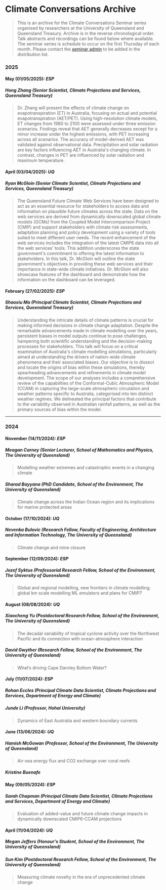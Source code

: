 # Climate Conversations Archive
> This is an archive for the Climate Conversations Seminar series organised by researchers at the University of Queensland and Queensland Treasury. Archive is in the reverse chronological order. Talk abstracts and recordings can be found below where available.
> The seminar series is schedule to occur on the first Thursday of each month. Please contact the [seminar admin](mailto:sun.w.kim@uq.edu.au) to be added in the distribution list.

### **2025**
#### **May (01/05/2025): *ESP***
##### Hong Zhang (Senior Scientist, Climate Projections and Services, Queensland Treasury)
> Dr. Zhang will present the effects of climate change on evapotranspiration (ET) in Australia, focusing on actual and potential evapotranspiration (AET/PET). Using high-resolution climate models, ET changes from 1980 to 2100 were assessed under three emission scenarios. Findings reveal that AET generally decreases except for a minor increase under the highest emissions, with PET increasing across all scenarios. The accuracy of model-derived AET was validated against observational data. Precipitation and solar radiation are key factors influencing AET in Australia's changing climate. In contrast, changes in PET are influenced by solar radiation and maximum temperature.

#### **April (03/04/2025): *UQ***
##### Ryan McGloin (Senior Climate Scientist, Climate Projections and Services, Queensland Treasury)
> The Queensland Future Climate Web Services have been designed to act as an essential resource for stakeholders to access data and information on plausible future climates across the state. Data on the web services are derived from dynamically downscaled global climate models (GCMs) from the Coupled Model Intercomparison Project (CMIP) and support stakeholders with climate risk assessments, adaptation planning and policy development using a variety of tools suited to meet different user needs. The recent enhancement of the web services includes the integration of the latest CMIP6 data into all the web services' tools. This addition underscores the state government's commitment to offering the latest information to stakeholders. In this talk, Dr. McGloin will outline the state government's objectives in providing these web services and their importance in state-wide climate initiatives. Dr. McGloin will also showcase features of the dashboard and demonstrate how the information on the dashboard can be leveraged.

#### **February (27/02/2025): *ESP***
##### Shaoxiu Ma (Principal Climate Scientist, Climate Projections and Services, Queensland Treasury)
> Understanding the intricate details of climate patterns is crucial for making informed decisions in climate change adaptation. Despite the remarkable advancements made in climate modelling over the years, persistent biases in model outputs continue to pose challenges, hampering both scientific understanding and the decision-making processes for stakeholders. This talk will focus on a critical examination of Australia's climate modelling simulations, particularly aimed at understanding the drivers of nation-wide climate phenomena and their associated biases. Our objective is to dissect and locate the origins of bias within these simulations, thereby spearheading advancements and refinements in climate model development. The scope of our analyses includes a comprehensive review of the capabilities of the Conformal-Cubic Atmospheric Model (CCAM) in capturing the large-scale atmospheric circulation and weather patterns specific to Australia, categorised into ten distinct weather regimes. We delineated the principal factors that contribute to the variability observed in Australian rainfall patterns, as well as the primary sources of bias within the model.
---
### **2024**
#### **November (14/11/2024): *ESP***
##### Meagan Carney (Senior Lecturer, School of Mathematics and Physics, The University of Queensland)
> Modelling weather extremes and catastrophic events in a changing climate

##### Sharad Bayyana (PhD Candidate, School of the Environment, The University of Queensland)
> Climate change across the Indian Ocean region and its implications for marine protected areas

#### **October (17/10/2024): *UQ***
##### Nevenka Bulovic (Research Fellow, Faculty of Engineering, Architecture and Information Technology, The University of Queensland)
> Climate change and mine closure

#### **September (12/09/2024): *ESP***
##### Jozef Syktus (Professorial Research Fellow, School of the Environment, The University of Queensland)
> Global and regional modelling, new frontiers in climate modelling; global km scale modelling ML emulators and plans for CMIP7

#### **August (08/08/2024): *UQ***
##### Xiaocheng Yu (Postdoctoral Research Fellow, School of the Environment, The University of Queensland)
> The decadal variability of tropical cyclone activity over the Northwest Pacific and its connection with ocean-atmosphere interaction

##### David Gwyther (Research Fellow, School of the Environment, The University of Queensland)
> What’s driving Cape Darnley Bottom Water?

#### **July (11/07/2024): *ESP***
##### Rohan Eccles (Principal Climate Data Scientist, Climate Projections and Services, Department of Energy and Climate)
##### Junde Li (Professor, Hohai University)
> Dynamics of East Australia and western boundary currents

#### **June (13/06/2024): *UQ***
##### Hamish McGowan (Professor, School of the Environment, The University of Queensland)
> Air-sea energy flux and CO2 exchange over coral reefs

##### Kristine Buenafe

#### **May (09/05/2024): *ESP***
##### Sarah Chapman (Principal Climate Data Scientist, Climate Projections and Services, Department of Energy and Climate)
> Evaluation of added-value and future climate change impacts in dynamically downscaled CMIP6-CCAM projections

#### **April (11/04/2024): *UQ***
##### Megan Jeffers (Honour's Student, School of the Environment, The University of Queensland)
##### Sun Kim (Postdoctoral Research Fellow, School of the Environment, The University of Queensland)
> Measuring climate novelty in the era of unprecedented climate change
